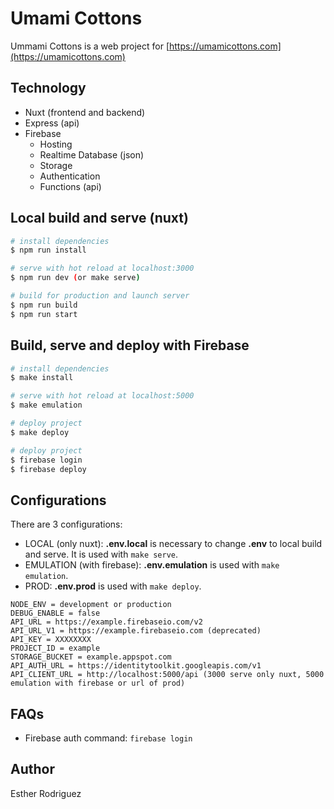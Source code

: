 # Umami Cottons

Ummami Cottons is a web project for [https://umamicottons.com](https://umamicottons.com)

## Technology

* Nuxt (frontend and backend)
* Express (api)
* Firebase
	* Hosting
	* Realtime Database (json)
	* Storage
	* Authentication
	* Functions (api)


## Local build and serve (nuxt)

``` bash
# install dependencies
$ npm run install

# serve with hot reload at localhost:3000
$ npm run dev (or make serve)

# build for production and launch server
$ npm run build
$ npm run start
```

## Build, serve and deploy with Firebase
``` bash
# install dependencies
$ make install

# serve with hot reload at localhost:5000
$ make emulation

# deploy project
$ make deploy

# deploy project
$ firebase login
$ firebase deploy
```

## Configurations

There are 3 configurations:

* LOCAL (only nuxt): **.env.local** is necessary to change **.env** to local build and serve. It is used with ```make serve```.
* EMULATION (with firebase): **.env.emulation** is used with ```make emulation```.
* PROD: **.env.prod** is used with ```make deploy```.

```
NODE_ENV = development or production
DEBUG_ENABLE = false
API_URL = https://example.firebaseio.com/v2
API_URL_V1 = https://example.firebaseio.com (deprecated)
API_KEY = XXXXXXXX
PROJECT_ID = example
STORAGE_BUCKET = example.appspot.com
API_AUTH_URL = https://identitytoolkit.googleapis.com/v1
API_CLIENT_URL = http://localhost:5000/api (3000 serve only nuxt, 5000 emulation with firebase or url of prod)
```

## FAQs

*  Firebase auth command: ``` firebase login ```

## Author

Esther Rodriguez 